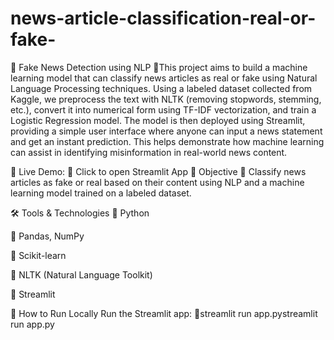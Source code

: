 # news-article-classification-real-or-fake-
📰 Fake News Detection using NLP
🔸This project aims to build a machine learning model that can classify news articles as real or fake using Natural Language Processing techniques. Using a labeled dataset collected from Kaggle, we preprocess the text with NLTK (removing stopwords, stemming, etc.), convert it into numerical form using TF-IDF vectorization, and train a Logistic Regression model. The model is then deployed using Streamlit, providing a simple user interface where anyone can input a news statement and get an instant prediction. This helps demonstrate how machine learning can assist in identifying misinformation in real-world news content.

🔗 Live Demo: 🔗 Click to open Streamlit App
🎯 Objective
🔸 Classify news articles as fake or real based on their content using NLP and a machine learning model trained on a labeled dataset.

🛠 Tools & Technologies
🔸 Python

🔸 Pandas, NumPy

🔸 Scikit-learn

🔸 NLTK (Natural Language Toolkit)

🔸 Streamlit

🚀 How to Run Locally
Run the Streamlit app:
🔸streamlit run app.pystreamlit run app.py
